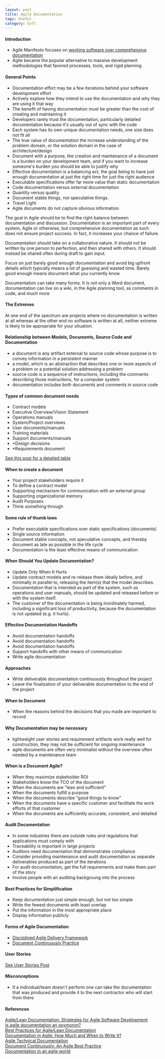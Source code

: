 ```yaml
---
layout: post
title: Agile Documentation
tags: Useful
category: Soft
---
```


#### Introduction ####

- Agile Manifesto focuses on [working software over comprehensive documentation](http://agilemanifesto.org/)
- Agile became the popular alternative to massive development methodologies that favored processes, tools, and rigid planning

#### General Points ####

- Documentation effort may be a few iterations behind your software development effort
- Actively explore how they intend to use the documentation and why they are using it that way
- The benefit of having documentation must be greater than the cost of creating and maintaining it  
- Developers rarely trust the documentation, particularly detailed documentation because it's usually out of sync with the code  
- Each system has its own unique documentation needs, one size does not fit all  
- The true value of documentation the increase understanding of the problem domain, or the solution domain in the case of architecture/design  
- Document with a purpose, the creation and maintenance of a document is a burden on your development team, and if you want to increase someone's burden you should be able to justify why 
- Effective documentation is a balancing act, the goal being to have just enough documentation at just the right time for just the right audience 
- Executable specifications offer far more value than static documentation  
- Code documentation versus external documentation
- Quantity versus quality
- Document stable things, not speculative things.
- Travel Light  
- Agile documents do not capture obvious information  


The goal in Agile should be to find the right balance between documentation and discussion. Documentation is an important part of every system, Agile or otherwise, but comprehensive documentation as such does not ensure project success. In fact, it increases your chance of failure.

Documentation should take on a collaborative nature.  It should not be written by one person to perfection, and then shared with others.  It should instead be shared often during draft to gain input.

Focus on just barely good enough documentation and avoid big upfront details which typically means a lot of guessing and wasted time.   Barely good enough means document what you currently know.

Documentation can take many forms.  It is not only a Word document, documentation can live on a wiki, in the Agile planning tool, as comments in code, and much more

#### The Extremes ####

At one end of the spectrum are projects where no documentation is written at all whereas at the other end no software is written at all, neither extreme is likely to be appropriate for your situation.  


#### Relationship between Models, Documents, Source Code and Documentation ####

- a document is any artifact external to source code whose purpose is to convey information in a persistent manner  
- a model, which is an abstraction that describes one or more aspects of a problem or a potential solution addressing a problem  
- source code is a sequence of instructions, including the comments describing those instructions, for a computer system  
- documentation includes both documents and comments in source code  

#### Types of common document needs ####

- Contract models
- Executive Overview/Vision Statement
- Operations manuals
- System/Project overviews 
- User documents/manuals
- Training materials
- Support documents/manuals
- *Design decisions
- *Requirements document

[See this post for a detailed table](http://www.agilemodeling.com/essays/agileDocumentation.htm)

#### When to create a document ####

- Your project stakeholders require it  
- To define a contract model  
- Supporting mechanism for communication with an external group  
- Supporting organizational memory  
- Audit Purposes  
- Think something through  

#### Some rule of thumb laws ####

- Prefer executable specifications over static specifications (documents)  
- Single source information  
- Document stable concepts, not speculative concepts, and thereby document as late as possible in the life cycle  
- Documentation is the least effective means of communication  

#### When Should You Update Documentation? ####

- Update Only When It Hurts  
- Update contract models and re-release them ideally before, and minimally in parallel to, releasing the item(s) that the model describes.  
- Documentation that is intended as part of the system, such as operations and user manuals, should be updated and released before or with the system itself.  
- The customer of the documentation is being inordinately harmed, including a significant loss of productivity, because the documentation is not updated (e.g. it hurts).  

#### Effective Documentation Handoffs ####

- Avoid documentation handoffs  
- Avoid documentation handoffs
- Avoid documentation handoffs
- Support handoffs with other means of communication  
- Write agile documentation  



#### Approaches ####

- Write deliverable documentation continuously throughout the project
- Leave the finalization of your deliverable documentation to the end of the project

#### When to Document ####

- When the reasons behind the decisions that you made are important to record

#### Why Documentation may be necessary ####

- lightweight user stories and requirement artifacts work really well for construction, they may not be sufficient for ongoing maintenance  
- agile documents are often very minimalist without the overview often needed by a maintenance team  

#### When is a Document Agile? ####

- When they maximize stakeholder ROI  
- Stakeholders know the TCO of the document  
- When the documents are "lean and sufficient"  
- When the documents fulfill a purpose  
- When the documents describe "good things to know"  
- When the documents have a specific customer and facilitate the work efforts of that customer  
- When the documents are sufficiently accurate, consistent, and detailed  


#### Audit Documentation ####

- In some industries there are outside rules and regulations that applications must comply with
- Traceability is important in large projects
- Auditors need documentation that demonstrates compliance  
- Consider providing maintenance and audit documentation as separate deliverables produced as part of the iterations  
- For audit documentation, get the full requirements and make them part of the story  
- Involve people with an auditing backgroung into the process  


#### Best Practices for Simplification ####

- Keep documentation just simple enough, but not too simple
- Write the fewest documents with least overlap
- Put the information in the most appropriate place
- Display information publicly

#### Forms of Agile Documentation ####

- [Disciplined Agile Delivery Framework](http://www.disciplinedagiledelivery.com/)
- [Document Continuously Practice](http://www.agilemodeling.com/essays/documentContinuously.htm)

#### User Stories ####

[See User Stories Post](http://softskills.markpearl.co.za/User-Stories/)

#### Misconceptions ####

- if a individual/team doesn't perform one can take the documentation that was produced and provide it to the next contractor who will start from there  


#### References ####

[Agile/Lean Documentation: Strategies for Agile Software Development](http://www.agilemodeling.com/essays/agileDocumentation.htm#sthash.6raSYzLX.dpuf)  
[Is agile documentation an oxymoron?](http://www.ibm.com/developerworks/rational/agile/agile-documentation-oxymoron/index.html?ca=dat)  
[Best Practices for Agile/Lean Documentation](http://www.agilemodeling.com/essays/agileDocumentationBestPractices.htm)  
[Documentation in Agile: How Much and When to Write It?](http://www.infoq.com/news/2014/01/documentation-agile-how-much)  
[Agile Technical Documentation](http://writersua.com/articles/Agile_doc/)  
[Document Continuously: An Agile Best Practice](http://www.agilemodeling.com/essays/documentContinuously.htm)  
[Documentation in an agile world](http://blogs.technet.com/b/jim_scardelis/archive/2007/02/20/documentation-in-an-agile-world-how-much-is-enough-and-how-do-you-decide.aspx)
